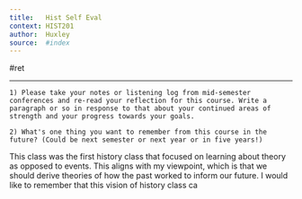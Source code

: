```yaml
---
title:   Hist Self Eval 
context: HIST201
author:  Huxley
source:  #index
---
```


#ret 

---


```
1) Please take your notes or listening log from mid-semester conferences and re-read your reflection for this course. Write a paragraph or so in response to that about your continued areas of strength and your progress towards your goals. 

2) What's one thing you want to remember from this course in the future? (Could be next semester or next year or in five years!)
```



This class was the first history class that focused on learning about theory as opposed to events. This aligns with my viewpoint, which is that we should derive theories of how the past worked to inform our future. I would like to remember that this vision of history class ca




































